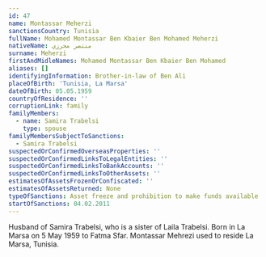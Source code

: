 ```yaml
---
id: 47
name: Montassar Meherzi
sanctionsCountry: Tunisia
fullName: Mohamed Montassar Ben Kbaier Ben Mohamed Meherzi
nativeName: منتصر محرزي
surname: Meherzi
firstAndMidleNames: Mohamed Montassar Ben Kbaier Ben Mohamed
aliases: []
identifyingInformation: Brother-in-law of Ben Ali
placeOfBirth: 'Tunisia, La Marsa'
dateOfBirth: 05.05.1959
countryOfResidence: ''
corruptionLink: family
familyMembers:
  - name: Samira Trabelsi
    type: spouse
familyMembersSubjectToSanctions:
  - Samira Trabelsi
suspectedOrConfirmedOverseasProperties: ''
suspectedOrConfirmedLinksToLegalEntities: ''
suspectedOrConfirmedLinksToBankAccounts: ''
suspectedOrConfirmedLinksToOtherAssets: ''
estimatesOfAssetsFrozenOrConfiscated: ''
estimatesOfAssetsReturned: None
typeOfSanctions: Asset freeze and prohibition to make funds available
startOfSanctions: 04.02.2011
---
```

Husband of Samira Trabelsi, who is a sister of Laila Trabelsi. Born in La Marsa 
on 5 May 1959 to Fatma Sfar. Montassar Mehrezi used to reside La Marsa, Tunisia. 
